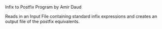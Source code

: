 Infix to Postfix Program by Amir Daud

Reads in an Input File containing standard infix expressions and creates an output file of the postfix equivalents. 